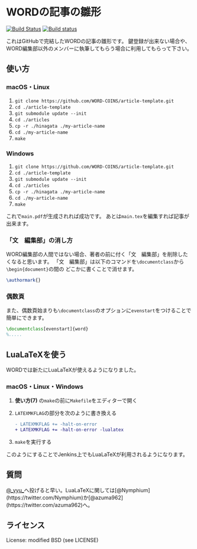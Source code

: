 WORDの記事の雛形
===================

[![Build Status](https://travis-ci.org/WORD-COINS/article-template.svg?branch=master)](https://travis-ci.org/WORD-COINS/article-template)
[![Build status](https://ci.appveyor.com/api/projects/status/v38n9xspthe9su67?svg=true)](https://ci.appveyor.com/project/y-yu/article-template)

これはGitHubで完結したWORDの記事の雛形です。
鍵登録が出来ない場合や、WORD編集部以外のメンバーに執筆してもらう場合に利用してもらって下さい。

## 使い方

### macOS・Linux

1. `git clone https://github.com/WORD-COINS/article-template.git`
2. `cd ./article-template`
3. `git submodule update --init`
4. `cd ./articles`
5. `cp -r ./hinagata ./my-article-name`
6. `cd ./my-article-name`
7. `make`

### Windows

1. `git clone https://github.com/WORD-COINS/article-template.git`
2. `cd ./article-template`
3. `git submodule update --init`
4. `cd ./articles`
5. `cp -r ./hinagata ./my-article-name`
6. `cd ./my-article-name`
7. `make`

これで`main.pdf`が生成されれば成功です。
あとは`main.tex`を編集すれば記事が出来ます。

### 「文　編集部」の消し方

WORD編集部の人間ではない場合、著者の前に付く「文　編集部」を削除したくなると思います。
「文　編集部」は以下のコマンドを`\documentclass`から`\begin{document}`の間の
どこかに書くことで消せます。

```tex
\authormark{}
```

### 偶数頁

また、偶数頁始まりも`\documentclass`のオプションに`evenstart`をつけることで簡単にできます。

```tex
\documentclass[evenstart]{word}
%.....
```

## LuaLaTeXを使う

WORDでは新たにLuaLaTeXが使えるようになりました。

### macOS・Linux・Windows

1. **使い方(7)** の`make`の前に`Makefile`をエディターで開く
2. `LATEXMKFLAG`の部分を次のように書き換える

    ```diff
    - LATEXMKFLAG += -halt-on-error
    + LATEXMKFLAG += -halt-on-error -lualatex
    ```
3. `make`を実行する

このようにすることでJenkins上でもLuaLaTeXが利用されるようになります。

## 質問

[@\_yyu\_](https://twitter.com/_yyu_)へ投げると早い。LuaLaTeXに関しては[@Nymphium](https://twitter.com/Nymphium)か[@azuma962](https://twitter.com/azuma962)へ。

## ライセンス

License: modified BSD (see LICENSE)
